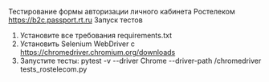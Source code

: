 Тестирование формы авторизации личного кабинета Ростелеком https://b2c.passport.rt.ru
Запуск тестов
1. Установите все требования requirements.txt
2. Установить Selenium WebDriver с https://chromedriver.chromium.org/downloads
3. Запустите тесты: pytest -v --driver Chrome --driver-path /chromedriver tests_rostelecom.py
